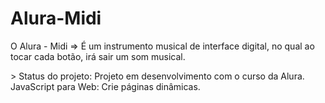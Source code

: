 # Alura-Midi

<p> O Alura - Midi => É um instrumento musical de interface digital, no qual ao tocar cada botão, irá sair um som musical. </p>
> Status do projeto: Projeto em desenvolvimento com o curso da Alura. JavaScript para Web: Crie páginas dinâmicas.  
  
  
  
